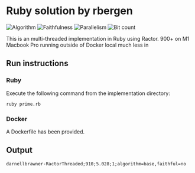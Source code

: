 # Ruby solution by rbergen

![Algorithm](https://img.shields.io/badge/Algorithm-base-green)
![Faithfulness](https://img.shields.io/badge/Faithful-no-green)
![Parallelism](https://img.shields.io/badge/Parallel-yes-green)
![Bit count](https://img.shields.io/badge/Bits-unknown-yellowgreen)

This is an multi-threaded implementation in Ruby using Ractor.
900+ on M1 Macbook Pro running outside of Docker local much less in 

## Run instructions

### Ruby
Execute the following command from the implementation directory:
```
ruby prime.rb
```

### Docker
A Dockerfile has been provided.

## Output
```
darnellbrawner-RactorThreaded;910;5.028;1;algorithm=base,faithful=no
```
